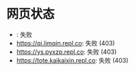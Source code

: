# 网页状态
- : 失败
- https://qi.limqin.repl.co: 失败 (403)
- https://ys.pyxzp.repl.co: 失败 (403)
- https://tote.kaikaixin.repl.co: 失败 (403)
